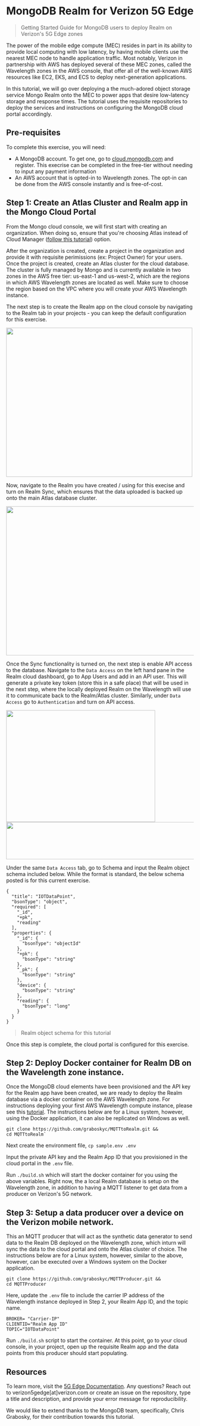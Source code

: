 # MongoDB Realm for Verizon 5G Edge
> Getting Started Guide for MongoDB users to deploy Realm on Verizon's 5G Edge zones

The power of the mobile edge compute (MEC) resides in part in its ability to provide local computing with low latency, by having mobile clients use the nearest MEC node to handle application traffic. Most notably, Verizon in partnership with AWS has deployed several of these MEC zones, called the Wavelength zones in the AWS console, that offer all of the well-known AWS resources like EC2, EKS, and ECS to deploy next-generation applications.

In this tutorial, we will go over deploying a the much-adored object storage service Mongo Realm onto the MEC to power apps that desire low-latency storage and response times. The tutorial uses the requisite repositories to deploy the services and instructions on configuring the MongoDB cloud portal accordingly.


## Pre-requisites
To complete this exercise, you will need:
- A MongoDB account. To get one, go to [cloud.mongodb.com](https://cloud.mongodb.com) and register. This execrise can be completed in the free-tier without needing to input any payment information
- An AWS account that is opted-in to Wavelength zones. The opt-in can be done from the AWS console instantly and is free-of-cost.

## Step 1: Create an Atlas Cluster and Realm app in the Mongo Cloud Portal
From the Mongo cloud console, we will first start with creating an organization. When doing so, ensure that you're choosing Atlas instead of Cloud Manager ([follow this tutorial](https://docs.atlas.mongodb.com/tutorial/manage-organizations/)) option. 

After the organization is created, create a project in the organization and provide it with requisite perimissions (ex: Project Owner) for your users. Once the project is created, create an Atlas cluster for the cloud database. The cluster is fully managed by Mongo and is currently available in two zones in the AWS free tier: us-east-1 and us-west-2, which are the regions in which AWS Wavelength zones are located as well. Make sure to choose the region based on the VPC where you will create your AWS Wavelength instance.

The next step is to create the Realm app on the cloud console by navigating to the Realm tab in your projects - you can keep the default configuration for this exercise. 

<img src="https://github.com/VKonanur/MongoDB-Realm-for-Verizon-5G-Edge/blob/main/Img/Create_Realm.png" width="500" height="400">

Now, navigate to the Realm you have created / using for this execise and turn on Realm Sync, which ensures that the data uploaded is backed up onto the main Atlas database cluster.

<img src="https://github.com/VKonanur/MongoDB-Realm-for-Verizon-5G-Edge/blob/main/Img/Realm_sync.png" width="600" height="400">

Once the Sync functionality is turned on, the next step is enable API access to the database. Navigate to the `Data Access` on the left hand pane in the Realm cloud dashboard, go to App Users and add in an API user. This will generate a private key token (store this in a safe place) that will be used in the next step, where the locally deployed Realm on the Wavelength will use it to communicate back to the Realm/Atlas cluster. Similarly, under `Data Access` go to `Authentication` and turn on API access.

<img src="https://github.com/VKonanur/MongoDB-Realm-for-Verizon-5G-Edge/blob/main/Img/API_access.png" width="400" height="300">

<img src="https://github.com/VKonanur/MongoDB-Realm-for-Verizon-5G-Edge/blob/main/Img/API_user.png" width="800" height="100">


Under the same `Data Access` tab, go to Schema and input the Realm object schema included below. While the format is standard, the below schema posted is for this current exercise. 

```
{
  "title": "IOTDataPoint",
  "bsonType": "object",
  "required": [
    "_id",
    "+pk",
    "reading"
  ],
  "properties": {
    "_id": {
      "bsonType": "objectId"
    },
    "+pk": {
      "bsonType": "string"
    },
    "_pk": {
      "bsonType": "string"
    },
    "device": {
      "bsonType": "string"
    },
    "reading": {
      "bsonType": "long"
    }
  }
}
```
> Realm object schema for this tutorial

Once this step is complete, the cloud portal is configured for this exercise.

## Step 2: Deploy Docker container for Realm DB on the Wavelength zone instance. 
Once the MongoDB cloud elements have been provisioned and the API key for the Realm app have been created, we are ready to deploy the Realm database via a docker container on the AWS Wavelength zone. For instructions deploying your first AWS Wavelength compute instance, please see this [tutorial](https://aws.amazon.com/blogs/compute/creating-an-ec2-instance-in-the-aws-wavelength-zone/).
The instructions below are for a Linux system, however, using the Docker application, it can also be replicated on Windows as well. 

```
git clone https://github.com/graboskyc/MQTTtoRealm.git &&
cd MQTTtoRealm`
```
Next create the environment file, `cp sample.env .env`

Input the private API key and the Realm App ID that you provisioned in the cloud portal in the `.env` file. 

Run `./build.sh` which will start the docker container for you using the above variables. Right now, the a local Realm database is setup on the Wavelength zone, in addition to having a MQTT listener to get data from a producer on Verizon's 5G network. 

## Step 3: Setup a data producer over a device on the Verizon mobile network. 
This an MQTT producer that will act as the synthetic data generator to send data to the Realm DB deployed on the Wavelength zone, which inturn will sync the data to the cloud portal and onto the Atlas cluster of choice.
The instructions below are for a Linux system, however, similar to the above, however, can be executed over a Windows system on the Docker application. 

```
git clone https://github.com/graboskyc/MQTTProducer.git && 
cd MQTTProducer
```

Here, update the `.env` file to include the carrier IP address of the Wavelength instance deployed in Step 2, your Realm App ID, and the topic name.

```
BROKER= "Carrier-IP"
CLIENTID="Realm App ID"
TOPIC="IOTDataPoint"
```

Run `./build.sh` script to start the container. At this point, go to your cloud console, in your project, open up the requisite Realm app and the data points from this producer should start populating.


## Resources
To learn more, visit the [5G Edge Documentation](https://www.verizon.com/business/solutions/5g/edge-computing/developer-resources/). Any questions? Reach out to verizon5gedge[at]verizon.com or create an issue on the repository, type a title and description, and provide your error message for reproducibility.

We would like to extend thanks to the MongoDB team, specifically, Chris Grabosky, for their contribution towards this tutorial.

